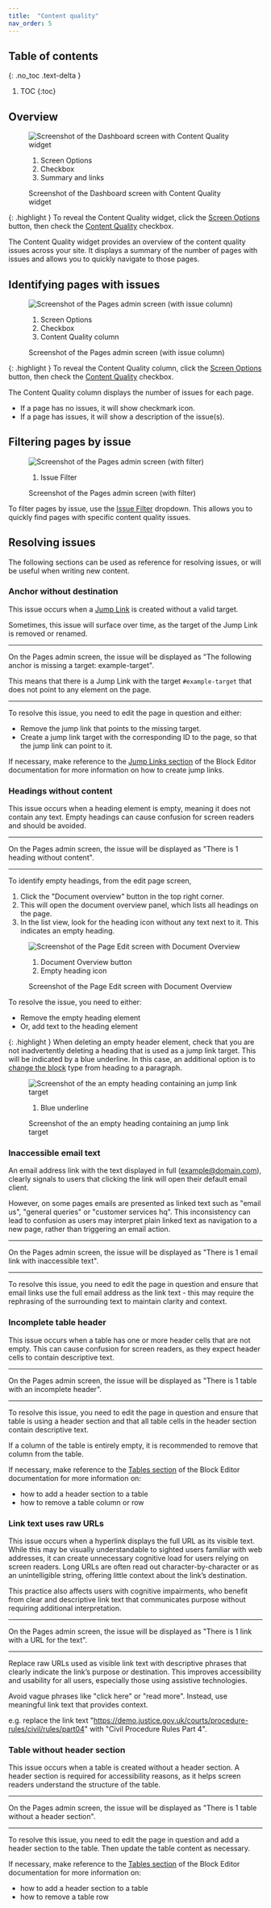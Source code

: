 ```yaml
---
title:  "Content quality"
nav_order: 5
---
```


## Table of contents
{: .no_toc .text-delta }

1. TOC
{:toc}

## Overview

<figure class="mb-5">
  <div class="annotated-screenshot">
   <img alt="Screenshot of the Dashboard screen with Content Quality widget" src="../assets/content-quality-dashboard-widget.png" />
   <ol>
      <li id="annotation-screen-options" class="label" style="top: 38%; right: 5%;" >Screen Options</li>
      <li id="annotation-checkbox" class="label" style="top: 30%; left: 54%;" >Checkbox</li>
      <li id="annotation-revision-summary" class="label" style="top: 80%; left: 35%;" >Summary and links</li>
   </ol>
  </div>
  <figcaption>Screenshot of the Dashboard screen with Content Quality widget</figcaption>
</figure>

{: .highlight }
To reveal the Content Quality widget, click the [Screen Options](#annotation-screen-options) button, 
then check the [Content Quality](#annotation-checkbox) checkbox.

The Content Quality widget provides an overview of the content quality issues across your site. It displays a summary of the number of pages with issues and allows you to quickly navigate to those pages.

## Identifying pages with issues

<figure class="mb-5">
  <div class="annotated-screenshot">
   <img alt="Screenshot of the Pages admin screen (with issue column)" src="../assets/content-quality-pages-screen-column.png" />
   <ol>
      <li id="annotation-screen-options" class="label" style="top: 36%; right: 5%;" >Screen Options</li>
      <li id="annotation-checkbox" class="label" style="top: 18%; left: 52%;" >Checkbox</li>
      <li id="annotation-revision-summary" class="label" style="bottom: 38%; left: 64%;" >Content Quality column</li>
   </ol>
  </div>
  <figcaption>Screenshot of the Pages admin screen (with issue column)</figcaption>
</figure>

{: .highlight }
To reveal the Content Quality column, click the [Screen Options](#annotation-screen-options) button, 
then check the [Content Quality](#annotation-checkbox) checkbox.

The Content Quality column displays the number of issues for each page.

- If a page has no issues, it will show checkmark icon.
- If a page has issues, it will show a description of the issue(s).

## Filtering pages by issue

<figure class="mb-5">
  <div class="annotated-screenshot">
   <img alt="Screenshot of the Pages admin screen (with filter)" src="../assets/content-quality-pages-screen-filter.png" />
   <ol>
      <li id="annotation-filter" class="label" style="top: 18%; left: 52%;" >Issue Filter</li>
   </ol>
  </div>
  <figcaption>Screenshot of the Pages admin screen (with filter)</figcaption>
</figure>

To filter pages by issue, use the [Issue Filter](#annotation-filter) dropdown. This allows you to quickly find pages with specific content quality issues.

## Resolving issues

The following sections can be used as reference for resolving issues, or will be useful when writing new content.

### Anchor without destination

This issue occurs when a [Jump Link](/editing/block-editor.html#links-and-jump-links) is created without a valid target.

Sometimes, this issue will surface over time, as the target of the Jump Link is removed or renamed.

---

On the Pages admin screen, the issue will be displayed as "The following anchor is missing a target: example-target".

This means that there is a Jump Link with the target `#example-target` that does not point to any element on the page.

---

To resolve this issue, you need to edit the page in question and either:

- Remove the jump link that points to the missing target.
- Create a jump link target with the corresponding ID to the page, so that the jump link can point to it.

If necessary, make reference to the [Jump Links section](/editing/block-editor.html#links-and-jump-links) of the Block Editor documentation for more information on how to create jump links.

### Headings without content

This issue occurs when a heading element is empty, meaning it does not contain any text. Empty headings can cause confusion for screen readers and should be avoided.

---

On the Pages admin screen, the issue will be displayed as "There is 1 heading without content".

---

To identify empty headings, from the edit page screen, 

1. Click the "Document overview" button in the top right corner. 
2. This will open the document overview panel, which lists all headings on the page.
3. In the list view, look for the heading icon without any text next to it. This indicates an empty heading.

<figure class="mb-5">
  <div class="annotated-screenshot">
   <img alt="Screenshot of the Page Edit screen with Document Overview" src="../assets/content-quality-editor-empty-headings.png" />
   <ol>
      <li id="annotation-editor-document-overview" class="label" style="top: 6%;left: 28%;" >Document Overview button</li>
      <li id="annotation-editor-heading" class="label" style="top: 71%; left: 8%;" >Empty heading icon</li>
   </ol>
  </div>
  <figcaption>Screenshot of the Page Edit screen with Document Overview</figcaption>
</figure>

To resolve the issue, you need to either:

- Remove the empty heading element
- Or, add text to the heading element

{: .highlight }
When deleting an empty header element, check that you are not inadvertently deleting a heading that is used as a jump link target. This will be indicated by a blue underline. In this case, an additional option is to [change the block](/editing/block-editor.html#change-block-type) type from heading to a paragraph.

<figure class="mb-5">
  <div class="annotated-screenshot">
   <img alt="Screenshot of the an empty heading containing an jump link target" src="../assets/content-quality-editor-empty-headings-anchor.png" />
   <ol>
      <li id="annotation-editor-document-overview" class="label" style="top: 62%;left: 30%;" >Blue underline</li>
   </ol>
  </div>
  <figcaption>Screenshot of the an empty heading containing an jump link target</figcaption>
</figure>


### Inaccessible email text

An email address link with the text displayed in full (example@domain.com), clearly signals to users that clicking the link will open their default email client. 

However, on some pages emails are presented as linked text such as "email us", "general queries" or "customer services hq". This inconsistency can lead to confusion as users may interpret plain linked text as navigation to a new page, rather than triggering an email action.

---

On the Pages admin screen, the issue will be displayed as "There is 1 email link with inaccessible text".

---

To resolve this issue, you need to edit the page in question and ensure that email links use the full email address as the link text - this may require the rephrasing of the surrounding text to maintain clarity and context.


### Incomplete table header

This issue occurs when a table has one or more header cells that are not empty. This can cause confusion for screen readers, as they expect header cells to contain descriptive text.

---

On the Pages admin screen, the issue will be displayed as "There is 1 table with an incomplete header".

---

To resolve this issue, you need to edit the page in question and ensure that table is using a header section and that all table cells in the header section contain descriptive text.

If a column of the table is entirely empty, it is recommended to remove that column from the table.

If necessary, make reference to the [Tables section](/editing/block-editor.html#tables) of the Block Editor documentation for more information on:

- how to add a header section to a table
- how to remove a table column or row


### Link text uses raw URLs

This issue occurs when a hyperlink displays the full URL as its visible text. While this may be visually understandable to sighted users familiar with web addresses, it can create unnecessary cognitive load for users relying on screen readers. Long URLs are often read out character-by-character or as an unintelligible string, offering little context about the link’s destination.

This practice also affects users with cognitive impairments, who benefit from clear and descriptive link text that communicates purpose without requiring additional interpretation.

---

On the Pages admin screen, the issue will be displayed as "There is 1 link with a URL for the text".

---

Replace raw URLs used as visible link text with descriptive phrases that clearly indicate the link’s purpose or destination. This improves accessibility and usability for all users, especially those using assistive technologies.

Avoid vague phrases like "click here" or "read more". Instead, use meaningful link text that provides context.

e.g. replace the link text "https://demo.justice.gov.uk/courts/procedure-rules/civil/rules/part04" with "Civil Procedure Rules Part 4".


### Table without header section

This issue occurs when a table is created without a header section. A header section is required for accessibility reasons, as it helps screen readers understand the structure of the table.

---

On the Pages admin screen, the issue will be displayed as "There is 1 table without a header section".

---

To resolve this issue, you need to edit the page in question and add a header section to the table. Then update the table content as necessary.

If necessary, make reference to the [Tables section](/editing/block-editor.html#tables) of the Block Editor documentation for more information on:

- how to add a header section to a table
- how to remove a table row
